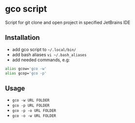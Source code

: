# gco script

Script for git clone and open project in specified JetBrains IDE

## Installation

* add gco script to `~/.local/bin/`
* add bash aliases `vi ~/.bash_aliases`
* add needed commands, e.g:
```bash
alias gcow='gco -w'
alias gcop='gco -p'
```

## Usage

* `gco -w URL FOLDER`
* `gco -p URL FOLDER`
* `gco -p -o URL FOLDER`
* `gco -o -w URL FOLDER`
